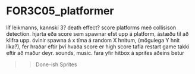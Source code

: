 # FOR3C05_platformer


líf leikmanns, kannski 3?
death effect?
score
platforms með collisison detection.
hjarta eða score sem spawnar efst upp á platform, ástæðu til að klifra upp.
óvinir spawna á x tíma á random X hnitum, (mögulega Y hnit líka?), fer hraðar eftir því hvaða score er
high score tafla
restart game takki eftir að maður deyr.
sounds, music.
fara yfir hitbox á sprites aðeins betur 



>>Done-ish
Sprites 
